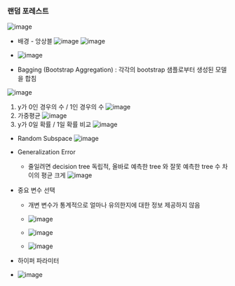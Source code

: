 ### 랜덤 포레스트 

  ![image](https://user-images.githubusercontent.com/79842387/112488169-a8ca4e80-8dc0-11eb-88c3-9d642022ee8f.png) 

  - 배경 - 앙상블
  ![image](https://user-images.githubusercontent.com/79842387/112488271-baabf180-8dc0-11eb-89de-79bfa473db33.png)
  ![image](https://user-images.githubusercontent.com/79842387/112489240-9d2b5780-8dc1-11eb-9518-3fbf2449b5f5.png)

  - ![image](https://user-images.githubusercontent.com/79842387/112489356-b6cc9f00-8dc1-11eb-84bc-eb8cd096bf76.png)

  - Bagging (Bootstrap Aggregation) : 각각의 bootstrap 샘플로부터 생성된 모델을 합침

  ![image](https://user-images.githubusercontent.com/79842387/112489698-09a65680-8dc2-11eb-991e-fdd823a97bab.png)
  1) y가 0인 경우의 수 / 1인 경우의 수
  ![image](https://user-images.githubusercontent.com/79842387/112489981-512ce280-8dc2-11eb-9ff7-b572f98d7652.png) 
  2) 가중평균
  ![image](https://user-images.githubusercontent.com/79842387/112490272-93562400-8dc2-11eb-8fea-b40a818f250f.png)
  3) y가 0일 확률 / 1일 확률 비교
  ![image](https://user-images.githubusercontent.com/79842387/112490600-db754680-8dc2-11eb-9c7c-a4032a5bf3b5.png)

  - Random Subspace
  ![image](https://user-images.githubusercontent.com/79842387/112490958-3018c180-8dc3-11eb-95bd-698706395857.png)


  - Generalization Error
    - 줄일려면 decision tree 독립적, 올바로 예측한 tree 와 잘못 예측한 tree 수 차이의 평균 크게
  ![image](https://user-images.githubusercontent.com/79842387/112491346-90a7fe80-8dc3-11eb-976e-c35085540f0a.png)

  - 중요 변수 선택
    - 개변 변수가 통계적으로 얼마나 유의한지에 대한 정보 제공하지 않음
    - ![image](https://user-images.githubusercontent.com/79842387/112491635-d795f400-8dc3-11eb-9a23-95e3cacf7490.png)

    - ![image](https://user-images.githubusercontent.com/79842387/112491755-f5635900-8dc3-11eb-964d-67c375a061b6.png)

    - ![image](https://user-images.githubusercontent.com/79842387/112492654-ca2d3980-8dc4-11eb-8563-644ed64f2043.png)

  - 하이퍼 파라미터
  - ![image](https://user-images.githubusercontent.com/79842387/112493009-1e381e00-8dc5-11eb-8bd8-688db91a29a7.png)

